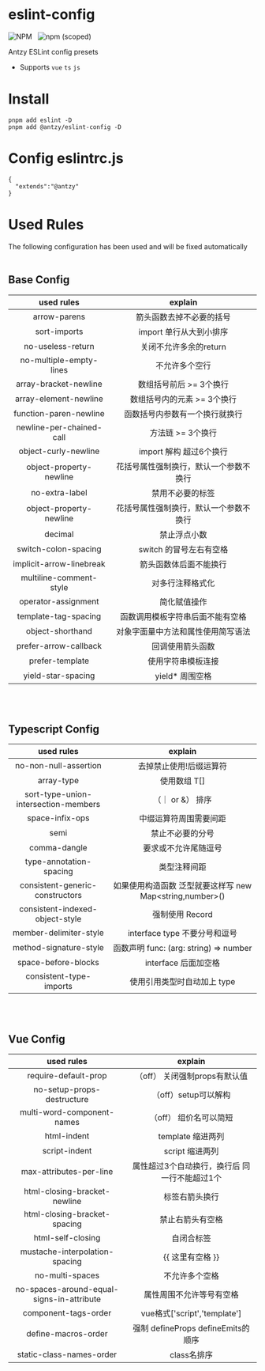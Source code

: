 # eslint-config
![NPM](https://img.shields.io/npm/l/@antzy/eslint-config) &nbsp;
![npm (scoped)](https://img.shields.io/npm/v/@antzy/eslint-config?color=%20) <br/>

Antzy ESLint config presets

-  Supports `vue`  `ts` `js`

# Install
```
pnpm add eslint -D
pnpm add @antzy/eslint-config -D
```

# Config eslintrc.js
```
{
  "extends":"@antzy"
}
```

# Used Rules
The following configuration has been used and will be fixed automatically <br><br>

## Base Config 

|        used rules        |            explain             |
| :----------------------: | :----------------------------: |
|       arrow-parens       |    箭头函数去掉不必要的括号      |
|       sort-imports       |    import 单行从大到小排序      |
|    no-useless-return     |     关闭不允许多余的return      |
| no-multiple-empty-lines  |         不允许多个空行          |
|  array-bracket-newline   |    数组括号前后 >= 3个换行       |
|  array-element-newline   |  数组括号内的元素 >= 3个换行      |
|  function-paren-newline  | 函数括号内参数有一个换行就换行     |
| newline-per-chained-call |       方法链 >= 3个换行         |
|   object-curly-newline   |    import 解构 超过6个换行      |
| object-property-newline  | 花括号属性强制换行，默认一个参数不换行 |
| no-extra-label           | 禁用不必要的标签 |
| object-property-newline  | 花括号属性强制换行，默认一个参数不换行 |
| decimal                  | 禁止浮点小数 |
| switch-colon-spacing     | switch 的冒号左右有空格 |
| implicit-arrow-linebreak  | 箭头函数体后面不能换行 |
| multiline-comment-style  | 对多行注释格式化 |
| operator-assignment      | 简化赋值操作 |
| template-tag-spacing  | 函数调用模板字符串后面不能有空格 |
| object-shorthand  | 对象字面量中方法和属性使用简写语法 |
| prefer-arrow-callback  | 回调使用箭头函数 |
| prefer-template  | 使用字符串模板连接 |
| yield-star-spacing  | yield* 周围空格 |



<br/><br/>

## Typescript Config 

|        used rules        |            explain             |
| :----------------------: | :----------------------------: |
|  no-non-null-assertion   |    去掉禁止使用!后缀运算符     |
|       array-type         |            使用数组 T[]      |
| sort-type-union-intersection-members |  （｜ or &） 排序 |
| space-infix-ops          |         中缀运算符周围需要间距 |
| semi                     |         禁止不必要的分号 |
| comma-dangle             |         要求或不允许尾随逗号 |
| type-annotation-spacing  |         类型注释间距 |
| consistent-generic-constructors  |  如果使用构造函数 泛型就要这样写 new Map<string,number>() |
| consistent-indexed-object-style  |         强制使用 Record |
| member-delimiter-style    |   interface type 不要分号和逗号 |
| method-signature-style    |   函数声明 func: (arg: string) => number |
| space-before-blocks   |   interface 后面加空格 |
| consistent-type-imports    |   使用引用类型时自动加上 type |





<br/><br/>

## Vue Config 

|        used rules        |            explain             |
| :----------------------: | :----------------------------: |
|  require-default-prop   | （off） 关闭强制props有默认值     |
|  no-setup-props-destructure  |   （off）setup可以解构    |
| multi-word-component-names          | （off）  组价名可以简短 |
|        html-indent           |  template 缩进两列 |
|        script-indent           |  script 缩进两列 |
| max-attributes-per-line        |  属性超过3个自动换行，换行后 同一行不能超过1个 |
|  html-closing-bracket-newline  |  标签右箭头换行 |
|  html-closing-bracket-spacing  |  禁止右箭头有空格 |
|  html-self-closing             |  自闭合标签 |
| mustache-interpolation-spacing |  {{ 这里有空格 }} |
|  no-multi-spaces               |  不允许多个空格 |
|no-spaces-around-equal-signs-in-attribute  | 属性周围不允许等号有空格 |
|  component-tags-order          |  vue格式['script','template'] |
|  define-macros-order           |  强制 defineProps defineEmits的顺序 |
|  static-class-names-order      |  class名排序 |









